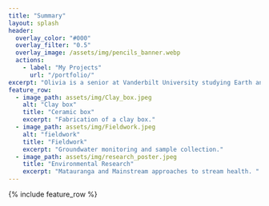```yaml
---
title: "Summary"
layout: splash
header:
  overlay_color: "#000"
  overlay_filter: "0.5"
  overlay_image: /assets/img/pencils_banner.webp
  actions:
    - label: "My Projects"
      url: "/portfolio/"
excerpt: "Olivia is a senior at Vanderbilt University studying Earth and Environmental Sciences with minors in Digital Fabrication and Architecture. She is passionate and collaborative, with a strong foundation in environmental science and sustainability principles through hands-on fieldwork experiences and research."
feature_row:
  - image_path: assets/img/Clay_box.jpeg
    alt: "Clay box"
    title: "Ceramic box"
    excerpt: "Fabrication of a clay box."
  - image_path: assets/img/Fieldwork.jpeg
    alt: "fieldwork"
    title: "Fieldwork"
    excerpt: "Groundwater monitoring and sample collection."
  - image_path: assets/img/research_poster.jpeg
    title: "Environmental Research"
    excerpt: "Matauranga and Mainstream approaches to stream health. "
---
```


{% include feature_row %}

